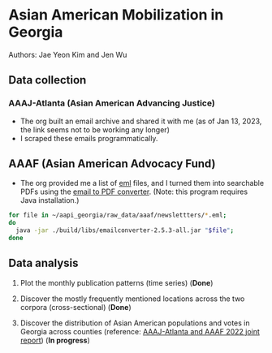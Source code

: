 # Asian American Mobilization in Georgia

Authors: Jae Yeon Kim and Jen Wu

## Data collection

### AAAJ-Atlanta (Asian American Advancing Justice)

* The org built an email archive and shared it with me (as of Jan 13, 2023, the link seems not to be working any longer)
* I scraped these emails programmatically. 

## AAAF (Asian American Advocacy Fund)

* The org provided me a list of [eml](https://www.loc.gov/preservation/digital/formats/fdd/fdd000388.shtml#:~:text=EML%2C%20short%20for%20electronic%20mail,as%20some%20other%20email%20programs.) files, and I turned them into searchable PDFs using the [email to PDF converter](https://github.com/nickrussler/email-to-pdf-converter). (Note: this program requires Java installation.) 

```sh
for file in ~/aapi_georgia/raw_data/aaaf/newslettters/*.eml; 
do
  java -jar ./build/libs/emailconverter-2.5.3-all.jar "$file";
done
```

## Data analysis

1. Plot the monthly publication patterns (time series) (**Done**)

2. Discover the mostly frequently mentioned locations across the two corpora (cross-sectional) (**Done**)

3. Discover the distribution of Asian American populations and votes in Georgia across counties (reference: [AAAJ-Atlanta and AAAF 2022 joint report](https://static1.squarespace.com/static/5f0cc12a064e9716d52e6052/t/62dff75d3738db631340742d/1658845029456/AAPI_Report_v4.pdf)) (**In progress**)